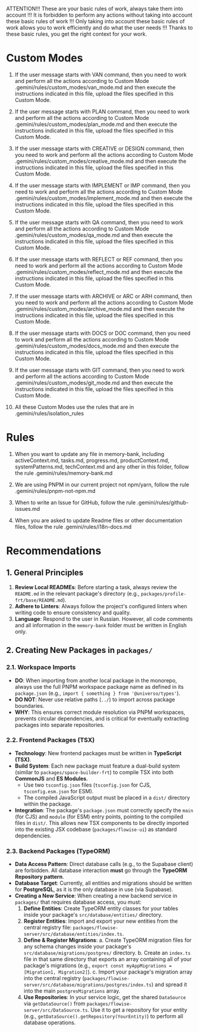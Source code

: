 ATTENTION!!! These are your basic rules of work, always take them into account !!! It is forbidden to perform any actions without taking into account these basic rules of work !!! Only taking into account these basic rules of work allows you to work efficiently and do what the user needs !!! Thanks to these basic rules, you get the right context for your work.

# Custom Modes

1. If the user message starts with VAN command, then you need to work and perform all the actions according to Custom Mode .gemini/rules/custom_modes/van_mode.md and then execute the instructions indicated in this file, upload the files specified in this Custom Mode.

2. If the user message starts with PLAN command, then you need to work and perform all the actions according to Custom Mode .gemini/rules/custom_modes/plan_mode.md and then execute the instructions indicated in this file, upload the files specified in this Custom Mode.

3. If the user message starts with CREATIVE or DESIGN command, then you need to work and perform all the actions according to Custom Mode .gemini/rules/custom_modes/creative_mode.md and then execute the instructions indicated in this file, upload the files specified in this Custom Mode.

4. If the user message starts with IMPLEMENT or IMP command, then you need to work and perform all the actions according to Custom Mode .gemini/rules/custom_modes/implement_mode.md and then execute the instructions indicated in this file, upload the files specified in this Custom Mode.

5. If the user message starts with QA command, then you need to work and perform all the actions according to Custom Mode .gemini/rules/custom_modes/qa_mode.md and then execute the instructions indicated in this file, upload the files specified in this Custom Mode.

6. If the user message starts with REFLECT or REF command, then you need to work and perform all the actions according to Custom Mode .gemini/rules/custom_modes/reflect_mode.md and then execute the instructions indicated in this file, upload the files specified in this Custom Mode.

7. If the user message starts with ARCHIVE or ARC or ARH command, then you need to work and perform all the actions according to Custom Mode .gemini/rules/custom_modes/archive_mode.md and then execute the instructions indicated in this file, upload the files specified in this Custom Mode.

8. If the user message starts with DOCS or DOC command, then you need to work and perform all the actions according to Custom Mode .gemini/rules/custom_modes/docs_mode.md and then execute the instructions indicated in this file, upload the files specified in this Custom Mode.

9. If the user message starts with GIT command, then you need to work and perform all the actions according to Custom Mode .gemini/rules/custom_modes/git_mode.md and then execute the instructions indicated in this file, upload the files specified in this Custom Mode.

10. All these Custom Modes use the rules that are in .gemini/rules/isolation_rules

# Rules

1. When you want to update any file in memory-bank, including activeContext.md, tasks.md, progress.md, productContext.md, systemPatterns.md, techContext.md and any other in this folder, follow the rule .gemini/rules/memory-bank.md

2. We are using PNPM in our current project not npm/yarn, follow the rule .gemini/rules/pnpm-not-npm.md

3. When to write an Issue for GitHub, follow the rule .gemini/rules/github-issues.md

4. When you are asked to update Readme files or other documentation files, follow the rule .gemini/rules/i18n-docs.md

# Recommendations

## 1. General Principles

1.  **Review Local READMEs**: Before starting a task, always review the `README.md` in the relevant package's directory (e.g., `packages/profile-frt/base/README.md`).
2.  **Adhere to Linters**: Always follow the project's configured linters when writing code to ensure consistency and quality.
3.  **Language**: Respond to the user in Russian. However, all code comments and all information in the `memory-bank` folder must be written in English only.

## 2. Creating New Packages in `packages/`

### 2.1. Workspace Imports

*   **DO**: When importing from another local package in the monorepo, always use the full PNPM workspace package name as defined in its `package.json` (e.g., `import { something } from '@universo/types'`).
*   **DO NOT**: Never use relative paths (`../`) to import across package boundaries.
*   **WHY**: This ensures correct module resolution via PNPM workspaces, prevents circular dependencies, and is critical for eventually extracting packages into separate repositories.

### 2.2. Frontend Packages (TSX)

*   **Technology**: New frontend packages must be written in **TypeScript (TSX)**.
*   **Build System**: Each new package must feature a dual-build system (similar to `packages/space-builder-frt`) to compile TSX into both **CommonJS** and **ES Modules**.
    *   Use two `tsconfig.json` files (`tsconfig.json` for CJS, `tsconfig.esm.json` for ESM).
    *   The compiled JavaScript output must be placed in a `dist/` directory within the package.
*   **Integration**: The package's `package.json` must correctly specify the `main` (for CJS) and `module` (for ESM) entry points, pointing to the compiled files in `dist/`. This allows new TSX components to be directly imported into the existing JSX codebase (`packages/flowise-ui`) as standard dependencies.

### 2.3. Backend Packages (TypeORM)

*   **Data Access Pattern**: Direct database calls (e.g., to the Supabase client) are forbidden. All database interaction **must** go through the **TypeORM Repository pattern**.
*   **Database Target**: Currently, all entities and migrations should be written for **PostgreSQL**, as it is the only database in use (via Supabase).
*   **Creating a New Service**: When creating a new backend service in `packages/` that requires database access, you must:
    1.  **Define Entities**: Create TypeORM entity classes for your tables inside your package's `src/database/entities/` directory.
    2.  **Register Entities**: Import and export your new entities from the central registry file: `packages/flowise-server/src/database/entities/index.ts`.
    3.  **Define & Register Migrations**:
        a. Create TypeORM migration files for any schema changes inside your package's `src/database/migrations/postgres/` directory.
        b. Create an `index.ts` file in that same directory that exports an array containing all of your package's migrations (e.g., `export const myAppMigrations = [Migration1, Migration2]`).
        c. Import your package's migration array into the central registry (`packages/flowise-server/src/database/migrations/postgres/index.ts`) and spread it into the main `postgresMigrations` array.
    4.  **Use Repositories**: In your service logic, get the shared `DataSource` via `getDataSource()` from `packages/flowise-server/src/DataSource.ts`. Use it to get a repository for your entity (e.g., `getDataSource().getRepository(YourEntity)`) to perform all database operations.
